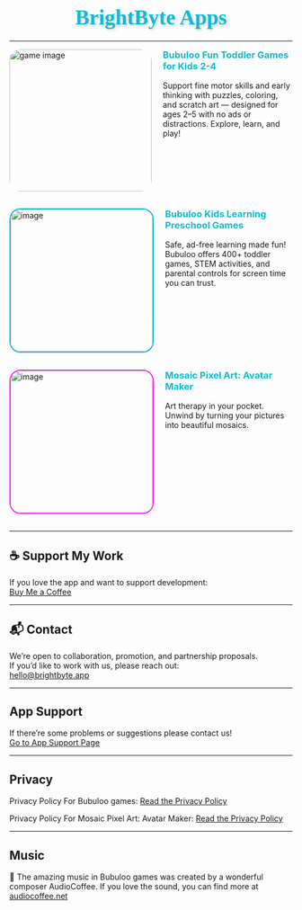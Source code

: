 <head>
  <link rel="stylesheet" href="assets/css/style.css">
</head>

<h1 align="center" style="
  font-family: 'Comic Sans MS', 'Chalkboard SE', 'Arial Rounded MT Bold', cursive;
  font-size: 2.7em;
  color: #11bbd1;
  text-shadow: 2px 2px 4px rgba(0,0,0,0.2);
  font-weight: bold;
  margin-bottom: 20px;
">
  BrightByte Apps
</h1>


---

<div style="display: flex; align-items: flex-start; gap: 20px; margin-bottom: 30px;">
  <!-- App Image -->
<a href="https://apps.apple.com/app/id6747248309" target="_blank" style="text-decoration: none;">
  <img width="253" height="253" alt="game image" 
    src="https://github.com/user-attachments/assets/5e0a5a66-d6dd-4936-a9f1-e76a5378129c" 
    style="
         border-radius: 20px;
         /* border: 2px solid #11bbd1; */
         transition: box-shadow 0.3s ease;
       "
       onmouseover="this.style.boxShadow='0 0 12px #11bbd1'"
       onmouseout="this.style.boxShadow='none'" />
</a>
  <!-- App Description -->
  <div style="max-width: 400px;">
    <h3 style="margin-top:0; color:#11bbd1;">Bubuloo Fun Toddler Games for Kids 2-4</h3>
    <p>Support fine motor skills and early thinking with puzzles, coloring, and scratch art — designed for ages 2–5 with no ads or distractions. Explore, learn, and play!</p>
  </div>
</div>

<div style="display: flex; align-items: flex-start; gap: 20px; margin-bottom: 30px;">
  <!-- App Image -->
<a href="https://apps.apple.com/app/id6748695587" target="_blank" style="text-decoration: none;">
  <img width="253" height="253" alt="image" 
    src="https://github.com/user-attachments/assets/a57b7b18-476e-4fea-895c-970e1967c5ad"
    style="
         border-radius: 20px;
         border: 2px solid #11bbd1;
         transition: box-shadow 0.3s ease;
       "
       onmouseover="this.style.boxShadow='0 0 12px #11bbd1'"
       onmouseout="this.style.boxShadow='none'" />
</a>
  <!-- App Description -->
  <div style="max-width: 400px;">
    <h3 style="margin-top:0; color:#11bbd1;">Bubuloo Kids Learning Preschool Games</h3>
    <p>Safe, ad-free learning made fun! Bubuloo offers 400+ toddler games, STEM activities, and parental controls for screen time you can trust.</p>
  </div>
</div>

<div style="display: flex; align-items: flex-start; gap: 20px; margin-bottom: 30px;">
  <!-- App Image -->
<a href="https://apps.apple.com/app/id6748695587" target="_blank" style="text-decoration: none;">
  <img width="253" height="253" alt="image" 
    src="https://github.com/user-attachments/assets/971dd218-c0ce-4c0f-afb3-c5c01c7711be"
    style="
         border-radius: 20px;
         border: 2px solid #fc21f9;
         transition: box-shadow 0.3s ease;
       "
       onmouseover="this.style.boxShadow='0 0 12px #fc21f9'"
       onmouseout="this.style.boxShadow='none'" />
</a>
  <!-- App Description -->
  <div style="max-width: 400px;">
    <h3 style="margin-top:0; color:#11bbd1;">Mosaic Pixel Art: Avatar Maker</h3>
    <p>Art therapy in your pocket. Unwind by turning your pictures into beautiful mosaics.</p>
  </div>
</div>


---

## ☕ Support My Work

If you love the app and want to support development:  
[Buy Me a Coffee](https://buymeacoffee.com/magicscribble)

---

## 📬 Contact

We’re open to collaboration, promotion, and partnership proposals.  
If you’d like to work with us, please reach out:  
[hello@brightbyte.app](mailto:dentin-97.aniline@icloud.com)

---

## App Support

If there’re some problems or suggestions
please contact us!  
[Go to App Support Page](https://magicscribble.github.io/BrightByte/support.html)

---

## Privacy

Privacy Policy For Bubuloo games: 
[Read the Privacy Policy](https://magicscribble.github.io/privacy-policy/)

Privacy Policy For Mosaic Pixel Art: Avatar Maker:
[Read the Privacy Policy](https://magicscribble.github.io/BrightByte/privacy.html)

---
## Music

🎵 The amazing music in Bubuloo games was created by a wonderful composer AudioCoffee.
If you love the sound, you can find more at [audiocoffee.net](https://www.audiocoffee.net/)


